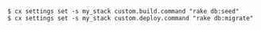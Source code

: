 <!-- usedin: [ _includes/_inlines/Deployment/Rails/sinatra-stacks] - layout:code post: sinatra-stacks_custom-commands -->

```
$ cx settings set -s my_stack custom.build.command "rake db:seed"
$ cx settings set -s my_stack custom.deploy.command "rake db:migrate"
```
